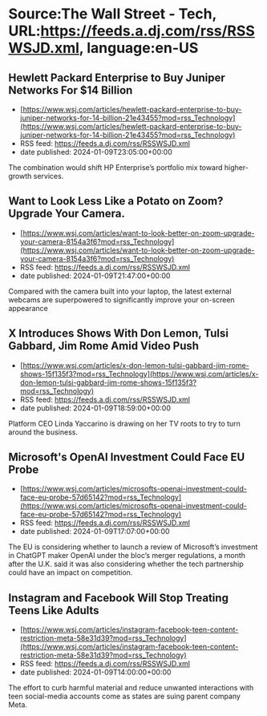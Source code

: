 # Source:The Wall Street - Tech, URL:https://feeds.a.dj.com/rss/RSSWSJD.xml, language:en-US

## Hewlett Packard Enterprise to Buy Juniper Networks For $14 Billion
 - [https://www.wsj.com/articles/hewlett-packard-enterprise-to-buy-juniper-networks-for-14-billion-21e43455?mod=rss_Technology](https://www.wsj.com/articles/hewlett-packard-enterprise-to-buy-juniper-networks-for-14-billion-21e43455?mod=rss_Technology)
 - RSS feed: https://feeds.a.dj.com/rss/RSSWSJD.xml
 - date published: 2024-01-09T23:05:00+00:00

The combination would shift HP Enterprise’s portfolio mix toward higher-growth services.

## Want to Look Less Like a Potato on Zoom? Upgrade Your Camera.
 - [https://www.wsj.com/articles/want-to-look-better-on-zoom-upgrade-your-camera-8154a3f6?mod=rss_Technology](https://www.wsj.com/articles/want-to-look-better-on-zoom-upgrade-your-camera-8154a3f6?mod=rss_Technology)
 - RSS feed: https://feeds.a.dj.com/rss/RSSWSJD.xml
 - date published: 2024-01-09T21:47:00+00:00

Compared with the camera built into your laptop, the latest external webcams are superpowered to significantly improve your on-screen appearance

## X Introduces Shows With Don Lemon, Tulsi Gabbard, Jim Rome Amid Video Push
 - [https://www.wsj.com/articles/x-don-lemon-tulsi-gabbard-jim-rome-shows-15f135f3?mod=rss_Technology](https://www.wsj.com/articles/x-don-lemon-tulsi-gabbard-jim-rome-shows-15f135f3?mod=rss_Technology)
 - RSS feed: https://feeds.a.dj.com/rss/RSSWSJD.xml
 - date published: 2024-01-09T18:59:00+00:00

Platform CEO Linda Yaccarino is drawing on her TV roots to try to turn around the business.

## Microsoft's OpenAI Investment Could Face EU Probe
 - [https://www.wsj.com/articles/microsofts-openai-investment-could-face-eu-probe-57d65142?mod=rss_Technology](https://www.wsj.com/articles/microsofts-openai-investment-could-face-eu-probe-57d65142?mod=rss_Technology)
 - RSS feed: https://feeds.a.dj.com/rss/RSSWSJD.xml
 - date published: 2024-01-09T17:07:00+00:00

The EU is considering whether to launch a review of Microsoft’s investment in ChatGPT maker OpenAI under the bloc’s merger regulations, a month after the U.K. said it was also considering whether the tech partnership could have an impact on competition.

## Instagram and Facebook Will Stop Treating Teens Like Adults
 - [https://www.wsj.com/articles/instagram-facebook-teen-content-restriction-meta-58e31d39?mod=rss_Technology](https://www.wsj.com/articles/instagram-facebook-teen-content-restriction-meta-58e31d39?mod=rss_Technology)
 - RSS feed: https://feeds.a.dj.com/rss/RSSWSJD.xml
 - date published: 2024-01-09T14:00:00+00:00

The effort to curb harmful material and reduce unwanted interactions with teen social-media accounts come as states are suing parent company Meta.

